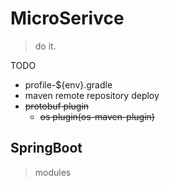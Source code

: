 # MicroSerivce
> do it.

TODO
- profile-${env}.gradle
- maven remote repository deploy
- ~~protobuf plugin~~
    - ~~os plugin(os-maven-plugin)~~


## SpringBoot
> modules
